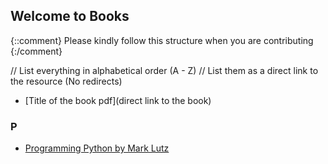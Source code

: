 ## Welcome to <Insert File name> Books

{::comment}
Please kindly follow this structure when you are contributing
{:/comment}

// List everything in alphabetical order (A - Z)
// List them as a direct link to the resource (No redirects)

- [Title of the book pdf](direct link to the book)
### P
- [Programming Python by Mark Lutz](https://drive.google.com/file/d/10HwpG5329blV-dtj61ZgriqZWeehmSw4/view?usp=sharing)

